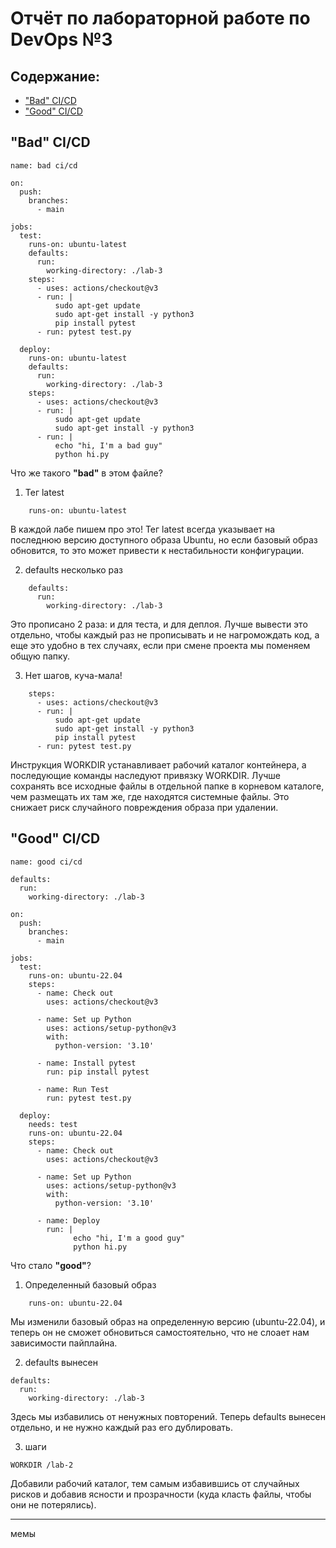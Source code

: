 # Отчёт по лабораторной работе по DevOps №3
## Содержание:
- ["Bad" CI/CD](#bad-ci/cd)
- ["Good" CI/CD](#good-ci/cd)

## "Bad" CI/CD
```
name: bad ci/cd

on:
  push:
    branches:
      - main

jobs:
  test:
    runs-on: ubuntu-latest
    defaults:
      run:
        working-directory: ./lab-3
    steps:
      - uses: actions/checkout@v3
      - run: |
          sudo apt-get update
          sudo apt-get install -y python3
          pip install pytest
      - run: pytest test.py

  deploy:
    runs-on: ubuntu-latest
    defaults:
      run:
        working-directory: ./lab-3
    steps: 
      - uses: actions/checkout@v3
      - run: |
          sudo apt-get update
          sudo apt-get install -y python3
      - run: |
          echo "hi, I'm a bad guy"
          python hi.py
```

Что же такого **"bad"** в этом файле?

1. Тег latest
```
    runs-on: ubuntu-latest
```   
В каждой лабе пишем про это! Тег latest всегда указывает на последнюю версию доступного образа Ubuntu, но если базовый образ обновится, то это может привести к нестабильности конфигурации. 
   
2. defaults несколько раз
```
    defaults:
      run:
        working-directory: ./lab-3
```
Это прописано 2 раза: и для теста, и для деплоя. Лучше вывести это отдельно, чтобы каждый раз не прописывать и не нагромождать код, а еще это удобно в тех случаях, если при смене проекта мы поменяем общую папку.
   
3. Нет шагов, куча-мала!
```
    steps:
      - uses: actions/checkout@v3
      - run: |
          sudo apt-get update
          sudo apt-get install -y python3
          pip install pytest
      - run: pytest test.py
```
Инструкция WORKDIR устанавливает рабочий каталог контейнера, а последующие команды наследуют привязку WORKDIR. Лучше сохранять все исходные файлы в отдельной папке в корневом каталоге, чем размещать их там же, где находятся системные файлы. Это снижает риск случайного повреждения образа при удалении.

## "Good" CI/CD
```
name: good ci/cd

defaults:
  run:
    working-directory: ./lab-3

on:
  push:
    branches:
      - main

jobs:
  test:
    runs-on: ubuntu-22.04
    steps: 
      - name: Check out
        uses: actions/checkout@v3

      - name: Set up Python
        uses: actions/setup-python@v3
        with:
          python-version: '3.10'
  
      - name: Install pytest
        run: pip install pytest
          
      - name: Run Test
        run: pytest test.py
          
  deploy:
    needs: test
    runs-on: ubuntu-22.04
    steps:
      - name: Check out
        uses: actions/checkout@v3

      - name: Set up Python
        uses: actions/setup-python@v3
        with:
          python-version: '3.10'

      - name: Deploy
        run: |
              echo "hi, I'm a good guy"
              python hi.py
```
Что стало **"good"**?

1. Определенный базовый образ
```
    runs-on: ubuntu-22.04
```
Мы изменили базовый образ на определенную версию (ubuntu-22.04), и теперь он не сможет обновиться самостоятельно, что не слоает нам зависимости пайплайна.
   
2. defaults вынесен 
```
defaults:
  run:
    working-directory: ./lab-3
```
Здесь мы избавились от ненужных повторений. Теперь defaults вынесен отдельно, и не нужно каждый раз его дублировать.
   
3. шаги
```
WORKDIR /lab-2
```
Добавили рабочий каталог, тем самым избавившись от случайных рисков и добавив ясности и прозрачности (куда класть файлы, чтобы они не потерялись).



---

мемы
